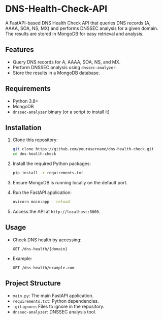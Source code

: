 # DNS-Health-Check-API
A FastAPI-based DNS Health Check API that queries DNS records (A, AAAA, SOA, NS, MX) and performs DNSSEC analysis for a given domain. The results are stored in MongoDB for easy retrieval and analysis. 

## Features
- Query DNS records for A, AAAA, SOA, NS, and MX.
- Perform DNSSEC analysis using `dnssec-analyzer`.
- Store the results in a MongoDB database.

## Requirements
- Python 3.8+
- MongoDB
- `dnssec-analyzer` binary (or a script to install it)

## Installation

1. Clone this repository:
    ```sh
    git clone https://github.com/yourusername/dns-health-check.git
    cd dns-health-check
    ```

2. Install the required Python packages:
    ```sh
    pip install -r requirements.txt
    ```

3. Ensure MongoDB is running locally on the default port.

4. Run the FastAPI application:
    ```sh
    uvicorn main:app --reload
    ```

5. Access the API at `http://localhost:8000`.

## Usage

- Check DNS health by accessing:
    ```
    GET /dns-health/{domain}
    ```

- Example:
    ```
    GET /dns-health/example.com
    ```

## Project Structure

- `main.py`: The main FastAPI application.
- `requirements.txt`: Python dependencies.
- `.gitignore`: Files to ignore in the repository.
- `dnssec-analyzer`: DNSSEC analysis tool.

